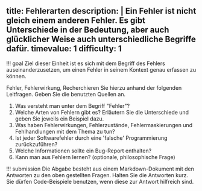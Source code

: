 title: Fehlerarten
description: |
  Ein Fehler ist nicht gleich einem anderen Fehler. Es gibt Unterschiede in der Bedeutung, aber auch glücklicher Weise auch unterschiedliche Begriffe dafür.
timevalue: 1
difficulty: 1
---

!!! goal
    Ziel dieser Einheit ist es sich mit dem Begriff des Fehlers auseinanderzusetzen, um einen Fehler in seinem
Kontext genau erfassen zu können.

Fehler, Fehlerwirkung,
Recherchieren Sie hierzu anhand der folgenden Leitfragen.
Geben Sie die benutzten Quellen an.

1. Was versteht man unter dem Begriff "Fehler"?
2. Welche Arten von Fehlern gibt es?
   Erläutern Sie die Unterschiede und geben Sie jeweils ein Beispiel dazu.
3. Was haben Fehlerwirkungen, Fehlerzustände, Fehlermaskierungen und Fehlhandlungen mit dem Thema zu tun?
4. Ist jeder Softwarefehler durch eine 'falsche' Programmierung zurückzuführen?
5. Welche Informationen sollte ein Bug-Report enthalten?
6. Kann man aus Fehlern lernen? (optionale, philosophische Frage)

!!! submission
    Die Abgabe besteht aus einem Markdown-Dokument mit den Antworten zu den oben gestellten Fragen.
    Halten Sie die Antworten kurz.
    Sie dürfen Code-Beispiele benutzen, wenn diese zur Antwort hilfreich sind.
